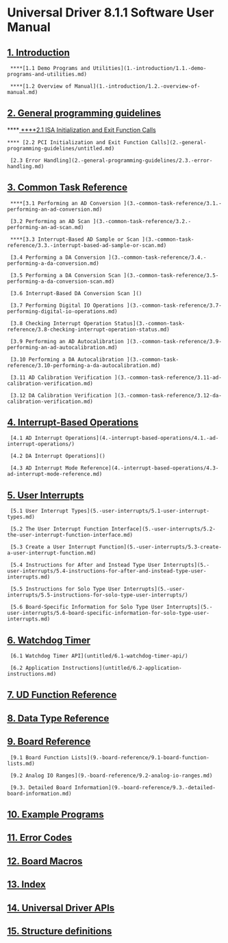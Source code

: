 # Universal Driver 8.1.1 Software User Manual

## [1. Introduction](1.-introduction/)

     ****[1.1 Demo Programs and Utilities](1.-introduction/1.1.-demo-programs-and-utilities.md)

     ****[1.2 Overview of Manual](1.-introduction/1.2.-overview-of-manual.md)

## [2. General programming guidelines](2.-general-programming-guidelines/)

   ****[  ****2.1 ISA Initialization and Exit Function Calls](2.-general-programming-guidelines/2.1-isa-initialization-and-exit-function-calls.md)

    **** [2.2 PCI Initialization and Exit Function Calls](2.-general-programming-guidelines/untitled.md)

     [2.3 Error Handling](2.-general-programming-guidelines/2.3.-error-handling.md)

## [3. Common Task Reference ](3.-common-task-reference/)

     ****[3.1 Performing an AD Conversion ](3.-common-task-reference/3.1.-performing-an-ad-conversion.md)

     [3.2 Performing an AD Scan ](3.-common-task-reference/3.2.-performing-an-ad-scan.md)

     ****[3.3 Interrupt-Based AD Sample or Scan ](3.-common-task-reference/3.3.-interrupt-based-ad-sample-or-scan.md)

     [3.4 Performing a DA Conversion ](3.-common-task-reference/3.4.-performing-a-da-conversion.md)

     [3.5 Performing a DA Conversion Scan ](3.-common-task-reference/3.5-performing-a-da-conversion-scan.md)

     [3.6 Interrupt-Based DA Conversion Scan ]()

     [3.7 Performing Digital IO Operations ](3.-common-task-reference/3.7-performing-digital-io-operations.md)

     [3.8 Checking Interrupt Operation Status](3.-common-task-reference/3.8-checking-interrupt-operation-status.md) 

     [3.9 Performing an AD Autocalibration ](3.-common-task-reference/3.9-performing-an-ad-autocalibration.md)

     [3.10 Performing a DA Autocalibration ](3.-common-task-reference/3.10-performing-a-da-autocalibration.md)

     [3.11 AD Calibration Verification ](3.-common-task-reference/3.11-ad-calibration-verification.md)

     [3.12 DA Calibration Verification ](3.-common-task-reference/3.12-da-calibration-verification.md)

## [4. Interrupt-Based Operations ](4.-interrupt-based-operations/)

     [4.1 AD Interrupt Operations](4.-interrupt-based-operations/4.1.-ad-interrupt-operations/)

     [4.2 DA Interrupt Operations]()

     [4.3 AD Interrupt Mode Reference](4.-interrupt-based-operations/4.3-ad-interrupt-mode-reference.md)

## [5. User Interrupts](5.-user-interrupts/)

     [5.1 User Interrupt Types](5.-user-interrupts/5.1-user-interrupt-types.md)

     [5.2 The User Interrupt Function Interface](5.-user-interrupts/5.2-the-user-interrupt-function-interface.md)

     [5.3 Create a User Interrupt Function](5.-user-interrupts/5.3-create-a-user-interrupt-function.md)

     [5.4 Instructions for After and Instead Type User Interrupts](5.-user-interrupts/5.4-instructions-for-after-and-instead-type-user-interrupts.md)

     [5.5 Instructions for Solo Type User Interrupts](5.-user-interrupts/5.5-instructions-for-solo-type-user-interrupts/)

     [5.6 Board-Specific Information for Solo Type User Interrupts](5.-user-interrupts/5.6-board-specific-information-for-solo-type-user-interrupts.md)

## [6. Watchdog Timer](untitled/)

     [6.1 Watchdog Timer API](untitled/6.1-watchdog-timer-api/)

     [6.2 Application Instructions](untitled/6.2-application-instructions.md)

## [7. UD Function Reference](7.-ud-function-reference.md)

## [8. Data Type Reference](8.-data-type-reference.md)

## [9. Board Reference](9.-board-reference/)

     [9.1 Board Function Lists](9.-board-reference/9.1-board-function-lists.md)

     [9.2 Analog IO Ranges](9.-board-reference/9.2-analog-io-ranges.md)

     [9.3. Detailed Board Information](9.-board-reference/9.3.-detailed-board-information.md)

## [10. Example Programs](10.-example-programs.md)

## [11. Error Codes](11.-error-codes.md)

## [12. Board Macros](12.-board-macros.md)

## [13. Index](13.-index/)

## [14. Universal Driver APIs](14.-universal-driver-apis/)

## [15. Structure definitions](15.-structure-definitions/)





